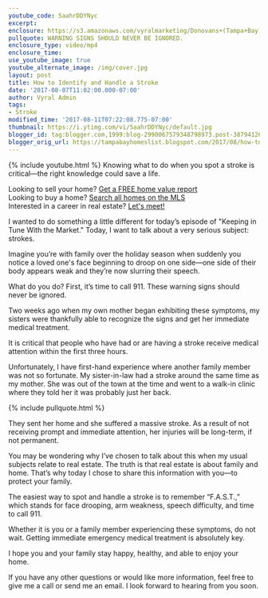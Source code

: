 ```yaml
---
youtube_code: 5aahrDDYNyc
excerpt:
enclosure: https://s3.amazonaws.com/vyralmarketing/Donovans+(Tampa+Bay)/Tampa+Bay+Real+Estate+Agent-+How+to+Identify+and+Handle+a+Stroke.mp4
pullquote: WARNING SIGNS SHOULD NEVER BE IGNORED.
enclosure_type: video/mp4
enclosure_time:
use_youtube_image: true
youtube_alternate_image: /img/cover.jpg
layout: post
title: How to Identify and Handle a Stroke
date: '2017-08-07T11:02:00.000-07:00'
author: Vyral Admin
tags:
- Stroke
modified_time: '2017-08-11T07:22:08.775-07:00'
thumbnail: https://i.ytimg.com/vi/5aahrDDYNyc/default.jpg
blogger_id: tag:blogger.com,1999:blog-2990067579348798973.post-3879412637733740124
blogger_orig_url: https://tampabayhomeslist.blogspot.com/2017/08/how-to-identify-and-handle-stroke.html
---
```

{% include youtube.html %}
Knowing what to do when you spot a stroke is critical—the right knowledge could save a life.

<div class="post-cta">
Looking to sell your home? <a href="https://www.tampabayhomeslist.com/cma/property-valuation/" target="_blank">Get a FREE home value report</a><br>
Looking to buy a home? <a href="https://www.tampabayhomeslist.com/search/advanced_search/" target="_blank">Search all homes on the MLS</a><br>
Interested in a career in real estate? <a href="http://tampabaycareers.blogspot.com/p/skype-or-coffee-meeting.html" target="_blank">Let's meet!</a>
</div>

I wanted to do something a little different for today’s episode of "Keeping in Tune With the Market." Today, I want to talk about a very serious subject: strokes.

 Imagine you’re with family over the holiday season when suddenly you notice a loved one's face beginning to droop on one side—one side of their body appears weak and they’re now slurring their speech.

 What do you do? First, it’s time to call 911. These warning signs should never be ignored.

 Two weeks ago when my own mother began exhibiting these symptoms, my sisters were thankfully able to recognize the signs and get her immediate medical treatment.

 It is critical that people who have had or are having a stroke receive medical attention within the first three hours.

 Unfortunately, I have first-hand experience where another family member was not so fortunate. My sister-in-law had a stroke around the same time as my mother. She was out of the town at the time and went to a walk-in clinic where they told her it was probably just her back.

{% include pullquote.html %}

They sent her home and she suffered a massive stroke. As a result of not receiving prompt and immediate attention, her injuries will be long-term, if not permanent.

 You may be wondering why I’ve chosen to talk about this when my usual subjects relate to real estate. The truth is that real estate is about family and home. That’s why today I chose to share this information with you—to protect your family.

 The easiest way to spot and handle a stroke is to remember “F.A.S.T.,” which stands for face drooping, arm weakness, speech difficulty, and time to call 911.

 Whether it is you or a family member experiencing these symptoms, do not wait. Getting immediate emergency medical treatment is absolutely key.

 I hope you and your family stay happy, healthy, and able to enjoy your home.

 If you have any other questions or would like more information, feel free to give me a call or send me an email. I look forward to hearing from you soon.

